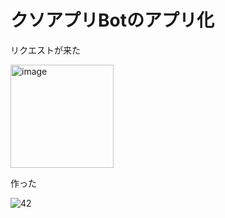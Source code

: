 # クソアプリBotのアプリ化

リクエストが来た

<img width="165" alt="image" src="https://user-images.githubusercontent.com/28350464/54030979-b10ebb80-41f0-11e9-91df-58c4f3c6305a.png">

作った

![42](https://user-images.githubusercontent.com/28350464/54031011-d1d71100-41f0-11e9-818d-8a8da01ee950.gif)